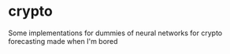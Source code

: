 # crypto
Some implementations for dummies of neural networks for crypto forecasting made when I'm bored
